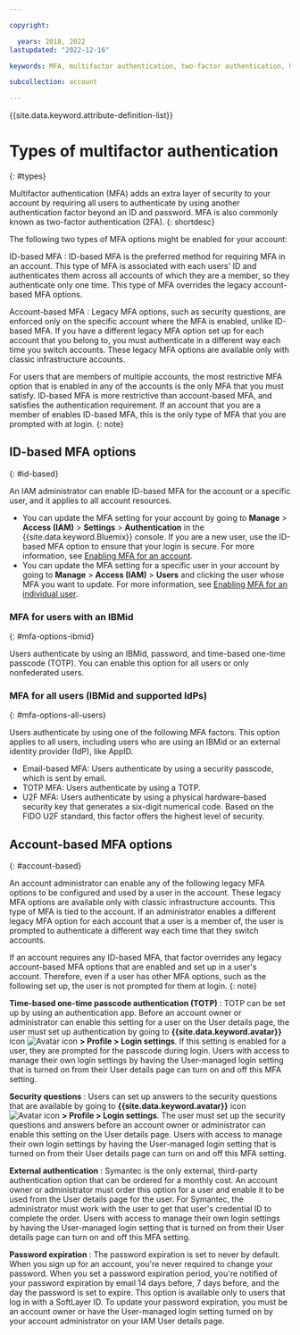 ```yaml
---

copyright:

  years: 2018, 2022
lastupdated: "2022-12-16"

keywords: MFA, multifactor authentication, two-factor authentication, U2F, FIDO U2F, security key

subcollection: account

---
```


{{site.data.keyword.attribute-definition-list}}

# Types of multifactor authentication
{: #types}

Multifactor authentication (MFA) adds an extra layer of security to your account by requiring all users to authenticate by using another authentication factor beyond an ID and password. MFA is also commonly known as two-factor authentication (2FA).
{: shortdesc}

The following two types of MFA options might be enabled for your account:

ID-based MFA
:   ID-based MFA is the preferred method for requiring MFA in an account. This type of MFA is associated with each users' ID and authenticates them across all accounts of which they are a member, so they authenticate only one time. This type of MFA overrides the legacy account-based MFA options.

Account-based MFA
:   Legacy MFA options, such as security questions, are enforced only on the specific account where the MFA is enabled, unlike ID-based MFA. If you have a different legacy MFA option set up for each account that you belong to, you must authenticate in a different way each time you switch accounts. These legacy MFA options are available only with classic infrastructure accounts.

For users that are members of multiple accounts, the most restrictive MFA option that is enabled in any of the accounts is the only MFA that you must satisfy. ID-based MFA is more restrictive than account-based MFA, and satisfies the authentication requirement. If an account that you are a member of enables ID-based MFA, this is the only type of MFA that you are prompted with at login.
{: note}

## ID-based MFA options
{: #id-based}

An IAM administrator can enable ID-based MFA for the account or a specific user, and it applies to all account resources.
- You can update the MFA setting for your account by going to **Manage** > **Access (IAM)** > **Settings** > **Authentication** in the {{site.data.keyword.Bluemix}} console.  If you are a new user, use the ID-based MFA option to ensure that your login is secure. For more information, see [Enabling MFA for an account](/docs/account?topic=account-enablemfa#enabling-account).
- You can update the MFA setting for a specific user in your account by going to **Manage** > **Access (IAM)** > **Users** and clicking the user whose MFA you want to update. For more information, see [Enabling MFA for an individual user](/docs/account?topic=account-enablemfa#enabling-user).

### MFA for users with an IBMid
{: #mfa-options-ibmid}

Users authenticate by using an IBMid, password, and time-based one-time passcode (TOTP). You can enable this option for all users or only nonfederated users.

### MFA for all users (IBMid and supported IdPs)
{: #mfa-options-all-users}

Users authenticate by using one of the following MFA factors. This option applies to all users, including users who are using an IBMid or an external identity provider (IdP), like AppID.
* Email-based MFA: Users authenticate by using a security passcode, which is sent by email.
* TOTP MFA: Users authenticate by using a TOTP.
* U2F MFA: Users authenticate by using a physical hardware-based security key that generates a six-digit numerical code. Based on the FIDO U2F standard, this factor offers the highest level of security.

## Account-based MFA options
{: #account-based}

An account administrator can enable any of the following legacy MFA options to be configured and used by a user in the account. These legacy MFA options are available only with classic infrastructure accounts. This type of MFA is tied to the account. If an administrator enables a different legacy MFA option for each account that a user is a member of, the user is prompted to authenticate a different way each time that they switch accounts.

If an account requires any ID-based MFA, that factor overrides any legacy account-based MFA options that are enabled and set up in a user's account. Therefore, even if a user has other MFA options, such as the following set up, the user is not prompted for them at login.
{: note}

**Time-based one-time passcode authentication (TOTP)**
:   TOTP can be set up by using an authentication app. Before an account owner or administrator can enable this setting for a user on the User details page, the user must set up authentication by going to **{{site.data.keyword.avatar}}** icon ![Avatar icon](../icons/i-avatar-icon.svg "Avatar") **> Profile > Login settings**. If this setting is enabled for a user, they are prompted for the passcode during login. Users with access to manage their own login settings by having the User-managed login setting that is turned on from their User details page can turn on and off this MFA setting.

**Security questions**
:   Users can set up answers to the security questions that are available by going to **{{site.data.keyword.avatar}}** icon ![Avatar icon](../icons/i-avatar-icon.svg "Avatar") **> Profile > Login settings**. The user must set up the security questions and answers before an account owner or administrator can enable this setting on the User details page. Users with access to manage their own login settings by having the User-managed login setting that is turned on from their User details page can turn on and off this MFA setting.

**External authentication**
:   Symantec is the only external, third-party authentication option that can be ordered for a monthly cost. An account owner or administrator must order this option for a user and enable it to be used from the User details page for the user. For Symantec, the administrator must work with the user to get that user's credential ID to complete the order. Users with access to manage their own login settings by having the User-managed login setting that is turned on from their User details page can turn on and off this MFA setting.

**Password expiration**
:   The password expiration is set to never by default. When you sign up for an account, you're never required to change your password. When you set a password expiration period, you're notified of your password expiration by email 14 days before, 7 days before, and the day the password is set to expire. This option is available only to users that log in with a SoftLayer ID. To update your password expiration, you must be an account owner or have the User-managed login setting turned on by your account administrator on your IAM User details page.
